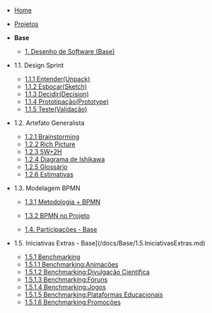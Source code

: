 <!-- docs/_sidebar.md -->

- [Home](/docs)
- [Projetos](/docs/Projeto/Projeto.md)

- **Base**
  - [1. Desenho de Software (Base)](/docs/Base/1.Base.md)
    
 * 1.1. Design Sprint
    - [1.1.1 Entender(Unpack)](Base/ElicitacaoRequisitos/DesignSpringEntender.md)
    - [1.1.2 Esboçar(Sketch)](Base/ElicitacaoRequisitos/DesignSpringEsboçar.md)
    - [1.1.3 Decidir(Decision)](Base/ElicitacaoRequisitos/DesignSpritnDecidir.md)
    - [1.1.4 Prototipação(Prototype)](Base/ElicitacaoRequisitos/DesignSprintPrototipo.md)
    - [1.1.5 Teste(Validação)](Base/ElicitacaoRequisitos/DesignSprintTeste.md)

  * 1.2. Artefato Generalista
    - [1.2.1 Brainstorming](Base/ElicitacaoRequisitos/BrainStorm.md)
    - [1.2.2 Rich Picture](Base/ElicitacaoRequisitos/RichPicture.md) 
    - [1.2.3 5W+2H](Base/ElicitacaoRequisitos/5W2H.md)
    - [1.2.4 Diagrama de Ishikawa](Base/ElicitacaoRequisitos/DiagramaIshikawa.md)
    - [1.2.5 Glossário](Base/ElicitacaoRequisitos/glossario.md)
    - [1.2.6 Estimativas](Base/ElicitacaoRequisitos/Estimativas.md)

  * 1.3. Modelagem BPMN
    - [1.3.1 Metodologia + BPMN](Base/ElicitacaoRequisitos/AbordagemMetodologica.md)
    - [1.3.2 BPMN no Projeto](Base/ElicitacaoRequisitos/BPMN.md) 
      
    - [1.4. Participações - Base](/docs/Base/1.4.ParticipacoesBase.md)


  * 1.5. Iniciativas Extras - Base](/docs/Base/1.5.IniciativasExtras.md)

    * [1.5.1 Benchmarking](/Base/ElicitacaoRequisitos/Benchmarking/Benchmarking.md)
    - [1.5.1.1 Benchmarking:Animações](/Base/ElicitacaoRequisitos/Benchmarking/Animacoes.md)
    - [1.5.1.2 Benchmarking:Divulgação Científica](/Base/ElicitacaoRequisitos/Benchmarking/DivulgacaoCientifica.md)
    - [1.5.1.3 Benchmarking:Fóruns](/Base/ElicitacaoRequisitos/Benchmarking/Foruns.md)
    - [1.5.1.4 Benchmarking:Jogos](/Base/ElicitacaoRequisitos/Benchmarking/Jogos.md)
    - [1.5.1.5 Benchmarking:Plataformas Educacionais](/Base/ElicitacaoRequisitos/Benchmarking/PlataformasEducacionais.md)
    - [1.5.1.6 Benchmarking:Promoções](/Base/ElicitacaoRequisitos/Benchmarking/Promocoes.md)
